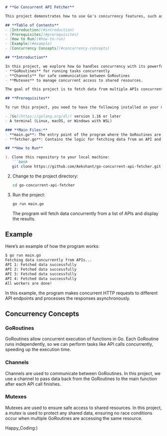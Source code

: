 ```markdown
# **Go Concurrent API Fetcher**

This project demonstrates how to use Go's concurrency features, such as **GoRoutines**, **Channels**, and **Mutexes**, to perform concurrent API calls efficiently.

## **Table of Contents**
- [Introduction](#introduction)
- [Prerequisites](#prerequisites)
- [How to Run](#how-to-run)
- [Example](#example)
- [Concurrency Concepts](#concurrency-concepts)

## **Introduction**

In this project, we explore how Go handles concurrency with its powerful tools:
- **GoRoutines** for running tasks concurrently
- **Channels** for safe communication between GoRoutines
- **Mutexes** to manage concurrent access to shared resources.

The goal of this project is to fetch data from multiple APIs concurrently using Go's concurrency features.

## **Prerequisites**

To run this project, you need to have the following installed on your machine:

- [Go](https://golang.org/dl/) version 1.16 or later
- A terminal (Linux, macOS, or Windows with WSL)

### **Main Files:**
- **main.go**: The entry point of the program where the GoRoutines are managed, and the WaitGroup synchronizes their completion.
- **fetcher.go**: Contains the logic for fetching data from an API and using channels to pass data.

## **How to Run**

1. Clone this repository to your local machine:
   ```bash
   git clone https://github.com/Aekshant/go-concurrent-api-fetcher.git
   ```

2. Change to the project directory:
   ```bash
   cd go-concurrent-api-fetcher
   ```

3. Run the project:
   ```bash
   go run main.go
   ```

   The program will fetch data concurrently from a list of APIs and display the results.

## **Example**

Here’s an example of how the program works:

```bash
$ go run main.go
Fetching data concurrently from APIs...
API 1: Fetched data successfully
API 2: Fetched data successfully
API 3: Fetched data successfully
API 4: Fetched data successfully
All workers are done!
```

In this example, the program makes concurrent HTTP requests to different API endpoints and processes the responses asynchronously.

## **Concurrency Concepts**

### **GoRoutines**
GoRoutines allow concurrent execution of functions in Go. Each GoRoutine runs independently, so we can perform tasks like API calls concurrently, speeding up the execution time.

### **Channels**
Channels are used to communicate between GoRoutines. In this project, we use a channel to pass data back from the GoRoutines to the main function after each API call finishes.

### **Mutexes**
Mutexes are used to ensure safe access to shared resources. In this project, a mutex is used to protect any shared data, ensuring no race conditions occur when multiple GoRoutines are accessing the same resource.

Happy_Coding:)

